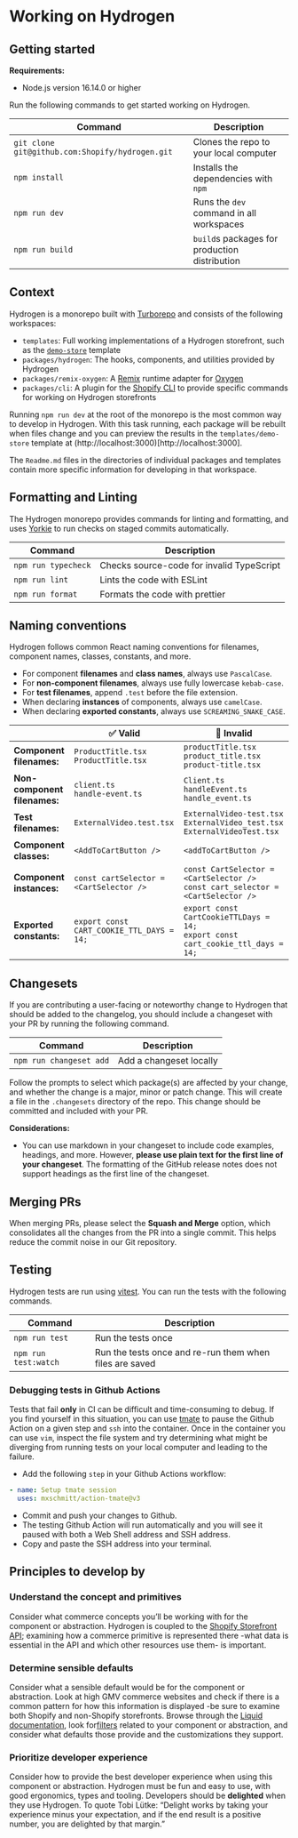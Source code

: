 # Working on Hydrogen

## Getting started

**Requirements:**

- Node.js version 16.14.0 or higher

Run the following commands to get started working on Hydrogen.

| Command                                         | Description                                   |
| ----------------------------------------------- | --------------------------------------------- |
| `git clone git@github.com:Shopify/hydrogen.git` | Clones the repo to your local computer        |
| `npm install`                                   | Installs the dependencies with `npm`          |
| `npm run dev`                                   | Runs the `dev` command in all workspaces      |
| `npm run build`                                 | `build`s packages for production distribution |

## Context

Hydrogen is a monorepo built with [Turborepo](https://turbo.build/) and consists of the following workspaces:

- `templates`: Full working implementations of a Hydrogen storefront, such as the [`demo-store`](https://hydrogen.shop) template
- `packages/hydrogen`: The hooks, components, and utilities provided by Hydrogen
- `packages/remix-oxygen`: A [Remix](https://remix.run) runtime adapter for [Oxygen](https://shopify.dev/custom-storefronts/oxygen)
- `packages/cli`: A plugin for the [Shopify CLI](https://github.com/Shopify/cli) to provide specific commands for working on Hydrogen storefronts

Running `npm run dev` at the root of the monorepo is the most common way to develop in Hydrogen. With this task running, each package will be rebuilt when files change and you can preview the results in the `templates/demo-store` template at (http://localhost:3000)[http://localhost:3000].

The `Readme.md` files in the directories of individual packages and templates contain more specific information for developing in that workspace.

## Formatting and Linting

The Hydrogen monorepo provides commands for linting and formatting, and uses [Yorkie](https://github.com/yyx990803/yorkie) to run checks on staged commits automatically.

| Command             | Description                               |
| ------------------- | ----------------------------------------- |
| `npm run typecheck` | Checks source-code for invalid TypeScript |
| `npm run lint`      | Lints the code with ESLint                |
| `npm run format`    | Formats the code with prettier            |

## Naming conventions

Hydrogen follows common React naming conventions for filenames, component names, classes, constants, and more.

- For component **filenames** and **class names**, always use `PascalCase`.
- For **non-component filenames**, always use fully lowercase `kebab-case`.
- For **test filenames**, append `.test` before the file extension.
- When declaring **instances** of components, always use `camelCase`.
- When declaring **exported constants**, always use `SCREAMING_SNAKE_CASE`.

| &nbsp;                       | ✅ Valid                                  | 🚫 Invalid                                                                          |
| ---------------------------- | ----------------------------------------- | ----------------------------------------------------------------------------------- |
| **Component filenames:**     | `ProductTitle.tsx`<br>`ProductTitle.tsx`  | `productTitle.tsx`<br>`product_title.tsx`<br>`product-title.tsx`                    |
| **Non-component filenames:** | `client.ts`<br>`handle-event.ts`          | `Client.ts`<br>`handleEvent.ts`<br>`handle_event.ts`                                |
| **Test filenames:**          | `ExternalVideo.test.tsx`                  | `ExternalVideo-test.tsx`<br>`ExternalVideo_test.tsx`<br>`ExternalVideoTest.tsx`     |
| **Component classes:**       | `<AddToCartButton />`                     | `<addToCartButton />`                                                               |
| **Component instances:**     | `const cartSelector = <CartSelector />`   | `const CartSelector = <CartSelector />`<br>`const cart_selector = <CartSelector />` |
| **Exported constants:**      | `export const CART_COOKIE_TTL_DAYS = 14;` | `export const CartCookieTTLDays = 14;`<br>`export const cart_cookie_ttl_days = 14;` |

## Changesets

If you are contributing a user-facing or noteworthy change to Hydrogen that should be added to the changelog, you should include a changeset with your PR by running the following command.

| Command                 | Description             |
| ----------------------- | ----------------------- |
| `npm run changeset add` | Add a changeset locally |

Follow the prompts to select which package(s) are affected by your change, and whether the change is a major, minor or patch change. This will create a file in the `.changesets` directory of the repo. This change should be committed and included with your PR.

**Considerations:**

- You can use markdown in your changeset to include code examples, headings, and more. However, **please use plain text for the first line of your changeset**. The formatting of the GitHub release notes does not support headings as the first line of the changeset.

## Merging PRs

When merging PRs, please select the **Squash and Merge** option, which consolidates all the changes from the PR into a single commit. This helps reduce the commit noise in our Git repository.

## Testing

Hydrogen tests are run using [vitest](https://vitest.dev). You can run the tests with the following commands.

| Command              | Description                                             |
| -------------------- | ------------------------------------------------------- |
| `npm run test`       | Run the tests once                                      |
| `npm run test:watch` | Run the tests once and re-run them when files are saved |

### Debugging tests in Github Actions

Tests that fail **only** in CI can be difficult and time-consuming to debug. If you find yourself in this situation, you can use [tmate](https://tmate.io/) to pause the Github Action on a given step and `ssh` into the container. Once in the container you can use `vim`, inspect the file system and try determining what might be diverging from running tests on your local computer and leading to the failure.

- Add the following `step` in your Github Actions workflow:

```yaml
- name: Setup tmate session
  uses: mxschmitt/action-tmate@v3
```

- Commit and push your changes to Github.
- The testing Github Action will run automatically and you will see it paused with both a Web Shell address and SSH address.
- Copy and paste the SSH address into your terminal.

## Principles to develop by

### Understand the concept and primitives

Consider what commerce concepts you’ll be working with for the component or abstraction. Hydrogen is coupled to the [Shopify Storefront API](https://shopify.dev/api/storefront); examining how a commerce primitive is represented there -what data is essential in the API and which other resources use them- is important.

### Determine sensible defaults

Consider what a sensible default would be for the component or abstraction. Look at high GMV commerce websites and check if there is a common pattern for how this information is displayed -be sure to examine both Shopify and non-Shopify storefronts. Browse through the [Liquid documentation](https://shopify.dev/api/liquid), look for[filters](https://shopify.dev/api/liquid/filters) related to your component or abstraction, and consider what defaults those provide and the customizations they support.

### Prioritize developer experience

Consider how to provide the best developer experience when using this component or abstraction. Hydrogen must be fun and easy to use, with good ergonomics, types and tooling. Developers should be **delighted** when they use Hydrogen. To quote Tobi Lütke: “Delight works by taking your experience minus your expectation, and if the end result is a positive number, you are delighted by that margin.”
